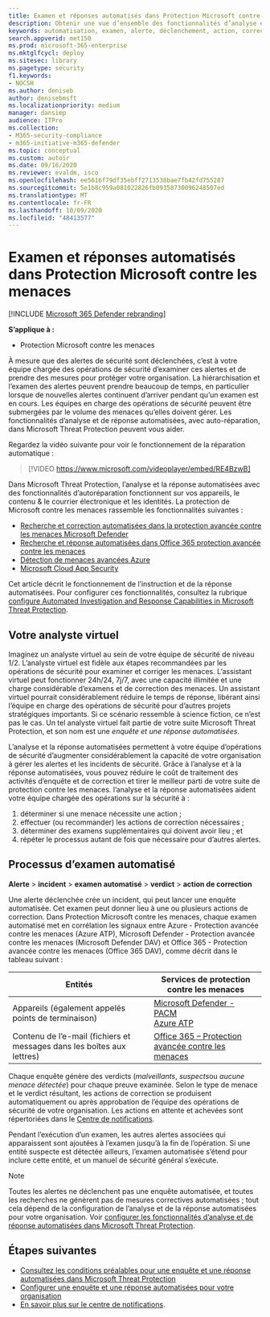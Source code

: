 ```yaml
---
title: Examen et réponses automatisés dans Protection Microsoft contre les menaces
description: Obtenir une vue d’ensemble des fonctionnalités d’analyse et de réponse automatisées, également appelées auto-réparation, dans Microsoft Threat Protection
keywords: automatisation, examen, alerte, déclenchement, action, correction, auto-réparation
search.appverid: met150
ms.prod: microsoft-365-enterprise
ms.mktglfcycl: deploy
ms.sitesec: library
ms.pagetype: security
f1.keywords:
- NOCSH
ms.author: deniseb
author: denisebmsft
ms.localizationpriority: medium
manager: dansimp
audience: ITPro
ms.collection:
- M365-security-compliance
- m365-initiative-m365-defender
ms.topic: conceptual
ms.custom: autoir
ms.date: 09/16/2020
ms.reviewer: evaldm, isco
ms.openlocfilehash: ee5616f79df35ebff2713538bae7fb42fd755287
ms.sourcegitcommit: 5e1b8c959a081022826fb09358730096248507ed
ms.translationtype: MT
ms.contentlocale: fr-FR
ms.lasthandoff: 10/09/2020
ms.locfileid: "48413577"
---
```

# <a name="automated-investigation-and-response-in-microsoft-threat-protection"></a>Examen et réponses automatisés dans Protection Microsoft contre les menaces

[!INCLUDE [Microsoft 365 Defender rebranding](../includes/microsoft-defender.md)]


**S’applique à :**
- Protection Microsoft contre les menaces

À mesure que des alertes de sécurité sont déclenchées, c’est à votre équipe chargée des opérations de sécurité d’examiner ces alertes et de prendre des mesures pour protéger votre organisation. La hiérarchisation et l’examen des alertes peuvent prendre beaucoup de temps, en particulier lorsque de nouvelles alertes continuent d’arriver pendant qu’un examen est en cours. Les équipes en charge des opérations de sécurité peuvent être submergées par le volume des menaces qu’elles doivent gérer. Les fonctionnalités d’analyse et de réponse automatisées, avec auto-réparation, dans Microsoft Threat Protection peuvent vous aider.

Regardez la vidéo suivante pour voir le fonctionnement de la réparation automatique :

> [!VIDEO https://www.microsoft.com/videoplayer/embed/RE4BzwB]

Dans Microsoft Threat Protection, l’analyse et la réponse automatisées avec des fonctionnalités d’autoréparation fonctionnent sur vos appareils, le contenu & le courrier électronique et les identités. La protection de Microsoft contre les menaces rassemble les fonctionnalités suivantes : 
- [Recherche et correction automatisées dans la protection avancée contre les menaces Microsoft Defender](https://docs.microsoft.com/windows/security/threat-protection/microsoft-defender-atp/automated-investigations)
- [Recherche et réponse automatisées dans Office 365 protection avancée contre les menaces](https://docs.microsoft.com/microsoft-365/security/office-365-security/office-365-air)
- [Détection de menaces avancées Azure](https://docs.microsoft.com/azure/security/fundamentals/threat-detection)
- [Microsoft Cloud App Security](https://docs.microsoft.com/cloud-app-security/what-is-cloud-app-security)
 
Cet article décrit le fonctionnement de l’instruction et de la réponse automatisées. Pour configurer ces fonctionnalités, consultez la rubrique [configure Automated Investigation and Response Capabilities in Microsoft Threat Protection](mtp-configure-auto-investigation-response.md).

## <a name="your-virtual-analyst"></a>Votre analyste virtuel

Imaginez un analyste virtuel au sein de votre équipe de sécurité de niveau 1/2. L’analyste virtuel est fidèle aux étapes recommandées par les opérations de sécurité pour examiner et corriger les menaces. L’assistant virtuel peut fonctionner 24h/24, 7j/7, avec une capacité illimitée et une charge considérable d’examens et de correction des menaces. Un assistant virtuel pourrait considérablement réduire le temps de réponse, libérant ainsi l’équipe en charge des opérations de sécurité pour d’autres projets stratégiques importants. Si ce scénario ressemble à science fiction, ce n’est pas le cas. Un tel analyste virtuel fait partie de votre suite Microsoft Threat Protection, et son nom est une *enquête et une réponse automatisées*.

L’analyse et la réponse automatisées permettent à votre équipe d’opérations de sécurité d’augmenter considérablement la capacité de votre organisation à gérer les alertes et les incidents de sécurité. Grâce à l’analyse et à la réponse automatisées, vous pouvez réduire le coût de traitement des activités d’enquête et de correction et tirer le meilleur parti de votre suite de protection contre les menaces. l’analyse et la réponse automatisées aident votre équipe chargée des opérations sur la sécurité à :

1. déterminer si une menace nécessite une action ;
2. effectuer (ou recommander) les actions de correction nécessaires ;
3. déterminer des examens supplémentaires qui doivent avoir lieu ; et
4. répéter le processus autant de fois que nécessaire pour d’autres alertes.

## <a name="the-automated-investigation-process"></a>Processus d’examen automatisé

**Alerte** > **incident** > **examen automatisé** > **verdict** > **action de correction**

Une alerte déclenchée crée un incident, qui peut lancer une enquête automatisée. Cet examen peut donner lieu à une ou plusieurs actions de correction. Dans Protection Microsoft contre les menaces, chaque examen automatisé met en corrélation les signaux entre Azure - Protection avancée contre les menaces (Azure ATP), Microsoft Defender - Protection avancée contre les menaces (Microsoft Defender DAV) et Office 365 - Protection avancée contre les menaces (Office 365 DAV), comme décrit dans le tableau suivant : 

|Entités |Services de protection contre les menaces  |
|---------|---------|
|Appareils (également appelés points de terminaison)     |[Microsoft Defender - PACM](https://docs.microsoft.com/windows/security/threat-protection/microsoft-defender-atp/automated-investigations)<br/>[Azure ATP](https://docs.microsoft.com/azure-advanced-threat-protection/what-is-atp) |      
|Contenu de l’e-mail (fichiers et messages dans les boîtes aux lettres)     |[Office 365 – Protection avancée contre les menaces](https://docs.microsoft.com/microsoft-365/security/office-365-security/office-365-atp)         |

Chaque enquête génère des verdicts (*malveillants*, *suspects*ou *aucune menace détectée*) pour chaque preuve examinée. Selon le type de menace et le verdict résultant, les actions de correction se produisent automatiquement ou après approbation de l’équipe des opérations de sécurité de votre organisation. Les actions en attente et achevées sont répertoriées dans le [Centre de notifications](mtp-action-center.md).

Pendant l’exécution d’un examen, les autres alertes associées qui apparaissent sont ajoutées à l’examen jusqu’à la fin de l’opération. Si une entité suspecte est détectée ailleurs, l’examen automatisée s’étend pour inclure cette entité, et un manuel de sécurité général s’exécute. 

> [!NOTE]
> Toutes les alertes ne déclenchent pas une enquête automatisée, et toutes les recherches ne génèrent pas de mesures correctives automatisées ; tout cela dépend de la configuration de l’analyse et de la réponse automatisées pour votre organisation. Voir [configurer les fonctionnalités d’analyse et de réponse automatisées dans Microsoft Threat Protection](mtp-configure-auto-investigation-response.md).


## <a name="next-steps"></a>Étapes suivantes

- [Consultez les conditions préalables pour une enquête et une réponse automatisées dans Microsoft Threat Protection](mtp-configure-auto-investigation-response.md#prerequisites-for-automated-investigation-and-response-in-microsoft-threat-protection)
- [Configurer une enquête et une réponse automatisées pour votre organisation](mtp-configure-auto-investigation-response.md)
- [En savoir plus sur le centre de notifications](mtp-action-center.md).
